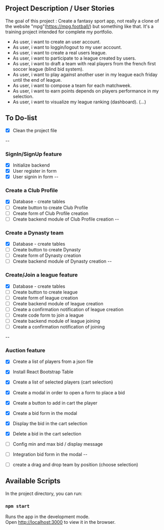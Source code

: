 ## Project Description / User Stories

The goal of this project : Create a fantasy sport app, not really a clone of the website "mpg"(https://mpg.football/) but something like that. It's a training project intended for complete my portfolio.

- As user, i want to create an user account.
- As user, i want to loggin/logout to my user account.
- As user, i want to create a real users league.
- As user, i want to participate to a league created by users.
- As user, i want to draft a team with real players from the french first soccer league (blind bid system).
- As user, i want to play against another user in my league each friday until the end of league.
- As user, i want to compose a team for each matchweek. 
- As user, i want to earn points depends on players performance in my selection.
- As user, i want to visualize my league ranking (dashboard).
(...)

## To Do-list
- [x] Clean the project file

--
### SignIn/SignUp feature
- [x] Initialize backend
- [x] User register in form
- [x] User signin in form
--
### Create a Club Profile
- [x] Database - create tables
- [ ] Create button to create Club Profile
- [ ] Create form of Club Profile creation
- [ ] Create backend module of Club Profile creation
--
### Create a Dynasty team
- [x] Database - create tables
- [ ] Create button to create Dynasty
- [ ] Create form of Dynasty creation
- [ ] Create backend module of Dynasty creation
--
### Create/Join a league feature
- [x] Database - create tables
- [ ] Create button to create league
- [ ] Create form of league creation
- [ ] Create backend module of league creation
- [ ] Create a confirmation notification of league creation
- [ ] Create code form to join a league
- [ ] Create backend module of league joining
- [ ] Create a confirmation notification of joining

--
### Auction feature
- [x] Create a list of players from a json file
- [x] Install React Bootstrap Table
- [x] Create a list of selected players (cart selection)
- [x] Create a modal in order to open a form to place a bid
- [x] Create a button to add in cart the player
- [x] Create a bid form in the modal
- [x] Display the bid in the cart selection
- [x] Delete a bid in the cart selection
- [ ] Config min and max bid / display message
- [ ] Integration bid form in the modal
--
- [ ] create a drag and drop team by position (choose selection)





## Available Scripts

In the project directory, you can run:

### `npm start`

Runs the app in the development mode.<br>
Open [http://localhost:3000](http://localhost:3000) to view it in the browser.

